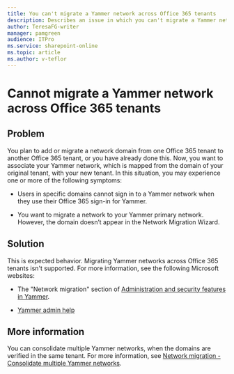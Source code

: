 ```yaml
---
title: You can't migrate a Yammer network across Office 365 tenants
description: Describes an issue in which you can't migrate a Yammer network across Office 365 tenants.
author: TeresaFG-writer
manager: pamgreen
audience: ITPro
ms.service: sharepoint-online
ms.topic: article
ms.author: v-teflor
---
```


# Cannot migrate a Yammer network across Office 365 tenants

## Problem

You plan to add or migrate a network domain from one Office 365 tenant to another Office 365 tenant, or you have already done this. Now, you want to associate your Yammer network, which is mapped from the domain of your original tenant, with your new tenant. In this situation, you may experience one or more of the following symptoms:

- Users in specific domains cannot sign in to a Yammer network when they use their Office 365 sign-in for Yammer.

- You want to migrate a network to your Yammer primary network. However, the domain doesn’t appear in the Network Migration Wizard.

## Solution

This is expected behavior. Migrating Yammer networks across Office 365 tenants isn't supported. For more information, see the following Microsoft websites:

- The "Network migration" section of [Administration and security features in Yammer](https://technet.microsoft.com/library/administration-and-security-features-in-yammer.aspx).

- [Yammer admin help](https://docs.microsoft.com/yammer/yammer-landing-page?redirectSourcePath=%252fen-us%252farticle%252fmanage-the-yammer-service-in-office-365-f1629b2c-5b22-4375-b1db-8b9c2cd5ca3c)

## More information

You can consolidate multiple Yammer networks, when the domains are verified in the same tenant. For more information, see [Network migration - Consolidate multiple Yammer networks](https://docs.microsoft.com/yammer/configure-your-yammer-network/consolidate-multiple-yammer-networks).
